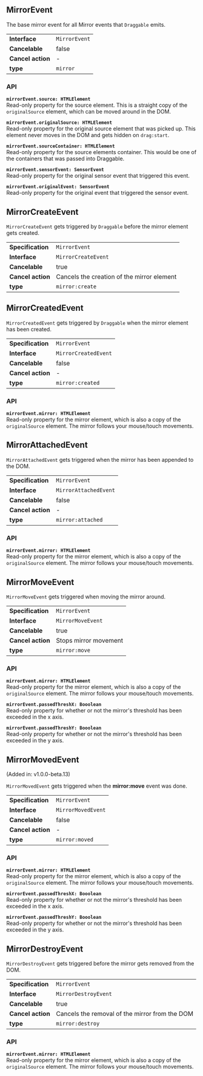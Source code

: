 ## MirrorEvent

The base mirror event for all Mirror events that `Draggable` emits.

|                   |               |
| ----------------- | ------------- |
| **Interface**     | `MirrorEvent` |
| **Cancelable**    | false         |
| **Cancel action** | -             |
| **type**          | `mirror`      |

### API

**`mirrorEvent.source: HTMLElement`**  
Read-only property for the source element. This is a straight copy of the `originalSource`
element, which can be moved around in the DOM.

**`mirrorEvent.originalSource: HTMLElement`**  
Read-only property for the original source element that was picked up. This element never
moves in the DOM and gets hidden on `drag:start`.

**`mirrorEvent.sourceContainer: HTMLElement`**  
Read-only property for the source elements container. This would be one of the containers that
was passed into Draggable.

**`mirrorEvent.sensorEvent: SensorEvent`**  
Read-only property for the original sensor event that triggered this event.

**`mirrorEvent.originalEvent: SensorEvent`**  
Read-only property for the original event that triggered the sensor event.

## MirrorCreateEvent

`MirrorCreateEvent` gets triggered by `Draggable` before the mirror element gets created.

|                   |                                            |
| ----------------- | ------------------------------------------ |
| **Specification** | `MirrorEvent`                              |
| **Interface**     | `MirrorCreateEvent`                        |
| **Cancelable**    | true                                       |
| **Cancel action** | Cancels the creation of the mirror element |
| **type**          | `mirror:create`                            |

## MirrorCreatedEvent

`MirrorCreatedEvent` gets triggered by `Draggable` when the mirror element has
been created.

|                   |                      |
| ----------------- | -------------------- |
| **Specification** | `MirrorEvent`        |
| **Interface**     | `MirrorCreatedEvent` |
| **Cancelable**    | false                |
| **Cancel action** | -                    |
| **type**          | `mirror:created`     |

### API

**`mirrorEvent.mirror: HTMLElement`**  
Read-only property for the mirror element, which is also a copy of the `originalSource` element.
The mirror follows your mouse/touch movements.

## MirrorAttachedEvent

`MirrorAttachedEvent` gets triggered when the mirror has been appended to the DOM.

|                   |                       |
| ----------------- | --------------------- |
| **Specification** | `MirrorEvent`         |
| **Interface**     | `MirrorAttachedEvent` |
| **Cancelable**    | false                 |
| **Cancel action** | -                     |
| **type**          | `mirror:attached`     |

### API

**`mirrorEvent.mirror: HTMLElement`**  
Read-only property for the mirror element, which is also a copy of the `originalSource` element.
The mirror follows your mouse/touch movements.

## MirrorMoveEvent

`MirrorMoveEvent` gets triggered when moving the mirror around.

|                   |                       |
| ----------------- | --------------------- |
| **Specification** | `MirrorEvent`         |
| **Interface**     | `MirrorMoveEvent`     |
| **Cancelable**    | true                  |
| **Cancel action** | Stops mirror movement |
| **type**          | `mirror:move`         |

### API

**`mirrorEvent.mirror: HTMLElement`**  
Read-only property for the mirror element, which is also a copy of the `originalSource` element.
The mirror follows your mouse/touch movements.

**`mirrorEvent.passedThreshX: Booolean`**  
Read-only property for whether or not the mirror's threshold has been exceeded in the x axis.

**`mirrorEvent.passedThreshY: Booolean`**  
Read-only property for whether or not the mirror's threshold has been exceeded in the y axis.

## MirrorMovedEvent

(Added in: v1.0.0-beta.13)

`MirrorMovedEvent` gets triggered when the **mirror:move** event was done.

|                   |                    |
| ----------------- | ------------------ |
| **Specification** | `MirrorEvent`      |
| **Interface**     | `MirrorMovedEvent` |
| **Cancelable**    | false              |
| **Cancel action** | -                  |
| **type**          | `mirror:moved`     |

### API

**`mirrorEvent.mirror: HTMLElement`**  
Read-only property for the mirror element, which is also a copy of the `originalSource` element.
The mirror follows your mouse/touch movements.

**`mirrorEvent.passedThreshX: Booolean`**  
Read-only property for whether or not the mirror's threshold has been exceeded in the x axis.

**`mirrorEvent.passedThreshY: Booolean`**  
Read-only property for whether or not the mirror's threshold has been exceeded in the y axis.

## MirrorDestroyEvent

`MirrorDestroyEvent` gets triggered before the mirror gets removed from the DOM.

|                   |                                                |
| ----------------- | ---------------------------------------------- |
| **Specification** | `MirrorEvent`                                  |
| **Interface**     | `MirrorDestroyEvent`                           |
| **Cancelable**    | true                                           |
| **Cancel action** | Cancels the removal of the mirror from the DOM |
| **type**          | `mirror:destroy`                               |

### API

**`mirrorEvent.mirror: HTMLElement`**  
Read-only property for the mirror element, which is also a copy of the `originalSource` element.
The mirror follows your mouse/touch movements.
